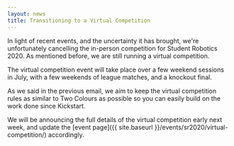 ```yaml
---
layout: news
title: Transitioning to a Virtual Competition
---
```


In light of recent events, and the uncertainty it has brought, we're unfortunately cancelling the in-person competition for Student Robotics 2020. As mentioned before, we are still running a virtual competition.

The virtual competition event will take place over a few weekend sessions in July, with a few weekends of league matches, and a knockout final.

As we said in the previous email, we aim to keep the virtual competition rules as similar to Two Colours as possible so you can easily build on the work done since Kickstart.

We will be announcing the full details of the virtual competition early next week, and update the [event page]({{ site.baseurl }}/events/sr2020/virtual-competition/) accordingly.
